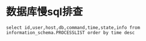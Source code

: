 # 数据库慢sql排查
```mysql
select id,user,host,db,command,time,state,info from information_schema.PROCESSLIST order by time desc
```

